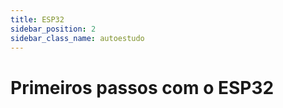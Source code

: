 ```yaml
---
title: ESP32
sidebar_position: 2
sidebar_class_name: autoestudo
---
```


# Primeiros passos com o ESP32
